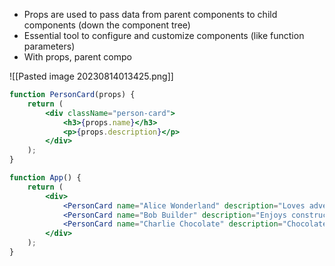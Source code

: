 - Props are used to pass data from parent components to child components (down the component tree)
- Essential tool to configure and customize components (like function parameters)
- With props, parent compo

![[Pasted image 20230814013425.png]]

```jsx
function PersonCard(props) {
    return (
        <div className="person-card">
            <h3>{props.name}</h3>
            <p>{props.description}</p>
        </div>
    );
}
```

```jsx
function App() {
    return (
        <div>
            <PersonCard name="Alice Wonderland" description="Loves adventures" />
            <PersonCard name="Bob Builder" description="Enjoys construction" />
            <PersonCard name="Charlie Chocolate" description="Chocolate factory owner" />
        </div>
    );
}
```

